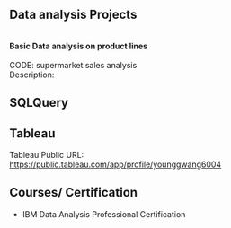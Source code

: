 ## Data analysis Projects
<br>**Basic Data analysis on product lines**<br/>
<br>CODE: supermarket sales analysis<br/>
Description:
## SQLQuery 

## Tableau 
Tableau Public URL:  
https://public.tableau.com/app/profile/younggwang6004


## Courses/ Certification
 - IBM Data Analysis Professional Certification
